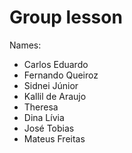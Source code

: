 Group lesson
===========

Names:
- Carlos Eduardo
- Fernando Queiroz
- Sidnei Júnior
- Kallil de Araujo
- Theresa
- Dina Lívia
- José Tobias
- Mateus Freitas

